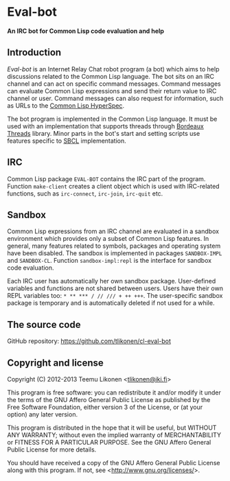 Eval-bot
========

**An IRC bot for Common Lisp code evaluation and help**


Introduction
------------

_Eval-bot_ is an Internet Relay Chat robot program (a bot) which aims to
help discussions related to the Common Lisp language. The bot sits on an
IRC channel and can act on specific command messages. Command messages
can evaluate Common Lisp expressions and send their return value to IRC
channel or user. Command messages can also request for information, such
as URLs to the [Common Lisp HyperSpec][CLHS].

The bot program is implemented in the Common Lisp language. It must be
used with an implementation that supports threads through
[Bordeaux Threads][BT] library. Minor parts in the bot's start and
setting scripts use features specific to [SBCL][] implementation.

[CLHS]: http://www.lispworks.com/documentation/HyperSpec/Front/
[BT]:   http://common-lisp.net/project/bordeaux-threads/
[SBCL]: http://www.sbcl.org/


IRC
---

Common Lisp package `EVAL-BOT` contains the IRC part of the program.
Function `make-client` creates a client object which is used with
IRC-related functions, such as `irc-connect`, `irc-join`, `irc-quit`
etc.


Sandbox
-------

Common Lisp expressions from an IRC channel are evaluated in a sandbox
environment which provides only a subset of Common Lisp features. In
general, many features related to symbols, packages and operating system
have been disabled. The sandbox is implemented in packages
`SANDBOX-IMPL` and `SANDBOX-CL`. Function `sandbox-impl:repl` is the
interface for sandbox code evaluation.

Each IRC user has automatically her own sandbox package. User-defined
variables and functions are not shared between users. Users have their
own REPL variables too: `* ** *** / // /// + ++ +++`. The user-specific
sandbox package is temporary and is automatically deleted if not used
for a while.


The source code
---------------

GitHub repository: <https://github.com/tlikonen/cl-eval-bot>


Copyright and license
---------------------

Copyright (C) 2012-2013 Teemu Likonen <<tlikonen@iki.fi>>

This program is free software: you can redistribute it and/or modify it
under the terms of the GNU Affero General Public License as published by
the Free Software Foundation, either version 3 of the License, or (at
your option) any later version.

This program is distributed in the hope that it will be useful, but
WITHOUT ANY WARRANTY; without even the implied warranty of
MERCHANTABILITY or FITNESS FOR A PARTICULAR PURPOSE. See the GNU Affero
General Public License for more details.

You should have received a copy of the GNU Affero General Public License
along with this program. If not, see <<http://www.gnu.org/licenses/>>.
